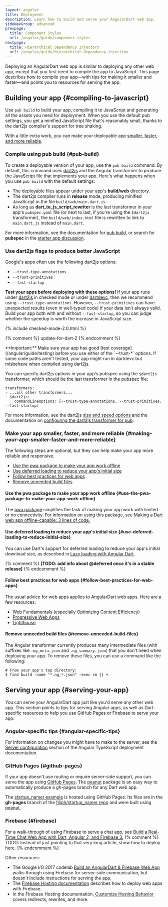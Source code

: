```yaml
---
layout: angular
title: Deployment
description: Learn how to build and serve your AngularDart web app.
sideNavGroup: advanced
prevpage:
  title: Component Styles
  url: /angular/guide/component-styles
nextpage:
  title: Hierarchical Dependency Injectors
  url: /angular/guide/hierarchical-dependency-injection
---
```

Deploying an AngularDart web app is similar to deploying any other web app,
except that you first need to compile the app to JavaScript.
This page describes how to compile your app—with
tips for making it smaller and faster—and
points you to resources for serving the app.


## Building your app {#compiling-to-javascript}

Use `pub build` to build your app,
compiling it to JavaScript and generating all the assets
you need for deployment.
When you use the default pub settings,
you get a minified JavaScript file that's reasonably small,
thanks to the dart2js compiler's support for tree shaking.

With a little extra work, you can make your deployable app
[smaller, faster, and more reliable](#making-your-app-smaller-faster-and-more-reliable).


### Compile using pub build {#pub-build}

To create a deployable version of your app, use the `pub build` command.
By default, this command uses
[dart2js](/tools/dart2js) and the Angular transformer to
produce the JavaScript file that implements your app.
Here's what happens when you use `pub build` with the default settings:

* The deployable files appear under your app's **build/web** directory.
* The dart2js compiler runs in **release** mode,
  producing minified JavaScript in the file `build/web/main.dart.js`.
* As long as **dart_to_js_script_rewriter** is
  the last transformer in your app's `pubspec.yaml` file
  (or next to last, if you're using the `$dart2js` transformer),
  the `build/web/index.html` file is rewritten to link to `main.dart.js`
  instead of `main.dart`.

For more information, see the documentation for
[pub build](/tools/pub/pub-build), or search for **pubspec** in the
[starter app discussion](/angular/tutorial/toh-pt0).


### Use dart2js flags to produce better JavaScript

Google's apps often use the following dart2js options:

* `--trust-type-annotations`
* `--trust-primitives`
* `--fast-startup`

**Test your apps before deploying with these options!**
If your app runs under [dart2js](/tools/dart2js) in checked mode
or under [dartdevc](/tools/dartdevc),
then we recommend using `--trust-type-annotations`.
However, `--trust-primitives` can have unexpected results
(even in well-typed code) if your data isn't always valid.
Build your app both with and without `--fast-startup`,
so you can judge whether the speedup is worth the increase in JavaScript size.

{% include checked-mode-2.0.html %}

{% comment %}
update-for-dart-2
{% endcomment %}

<aside class="alert alert-warning" markdown="1">
**Important:**
Make sure your app has good [test coverage](/angular/guide/testing)
before you use either of the `--trust-*` options.
If some code paths aren't tested,
your app might run in dartdevc but
misbehave when compiled using dart2js.
</aside>

You can specify dart2js options in your app's pubspec
using the `$dart2js` transformer,
which should be the last transformer in the pubspec file:

```
transformers:
- ...all other transformers...
- $dart2js:
    commandLineOptions: [--trust-type-annotations, --trust-primitives, --fast-startup]
```

For more information, see the dart2js
[size and speed options](/tools/dart2js#size-and-speed-options) and
the documentation on
[configuring the dart2js transformer for pub](/tools/pub/dart2js-transformer).


### Make your app smaller, faster, and more reliable {#making-your-app-smaller-faster-and-more-reliable}

The following steps are optional,
but they can help make your app more reliable and responsive.

* [Use the pwa package to make your app work offline](#use-the-pwa-package-to-make-your-app-work-offline)
* [Use deferred loading to reduce your app's initial size](#use-deferred-loading-to-reduce-initial-size)
* [Follow best practices for web apps](#follow-best-practices-for-web-apps)
* [Remove unneeded build files](#remove-unneeded-build-files)


#### Use the pwa package to make your app work offline {#use-the-pwa-package-to-make-your-app-work-offline}

The [pwa package](https://pub.dartlang.org/packages/pwa) simplifies the task of
making your app work with limited or no connectivity.
For information on using this package, see
[Making a Dart web app offline-capable: 3 lines of code.](https://medium.com/dartlang/making-a-dart-web-app-offline-capable-3-lines-of-code-e980010a7815)


#### Use deferred loading to reduce your app's initial size {#use-deferred-loading-to-reduce-initial-size}

You can use Dart's support for deferred loading to
reduce your app's initial download size, as described in
[Lazy loading with Angular Dart](https://medium.com/@matanlurey/lazy-loading-with-angular-dart-14f58004f988).

{% comment %}
**[TODO: add info about @deferred once it's in a stable release]**
{% endcomment %}


#### Follow best practices for web apps {#follow-best-practices-for-web-apps}

The usual advice for web apps applies to AngularDart web apps.
Here are a few resources:

* [Web Fundamentals](https://developers.google.com/web/fundamentals/) (especially [Optimizing Content Efficiency](https://developers.google.com/web/fundamentals/performance/optimizing-content-efficiency/))
* [Progressive Web Apps](https://developers.google.com/web/progressive-web-apps/)
* [Lighthouse](https://developers.google.com/web/tools/lighthouse/)


#### Remove unneeded build files {#remove-unneeded-build-files}

The Angular transformer currently produces many intermediate
files (with suffixes like `.ng_meta.json` and `.ng_summary.json`)
that you don't need when deploying your app.
To remove these files, you can use a command like the following:

```shell
# From your app's top directory:
$ find build -name "*.ng_*.json" -exec rm {} +
```


## Serving your app {#serving-your-app}

You can serve your AngularDart app just like you'd serve any other web app.
This section points to tips for serving Angular apps,
as well as Dart-specific resources to help you use GitHub Pages or Firebase
to serve your app.


### Angular-specific tips {#angular-specific-tips}

For information on changes you might have to make to the server, see the
[Server configuration](https://angular.io/guide/deployment#server-configuration)
section of the Angular TypeScript deployment documentation.


### GitHub Pages {#github-pages}

If your app doesn't use routing or require server-side support,
you can serve the app using [GitHub Pages](https://pages.github.com/).
The [peanut](https://pub.dartlang.org/packages/peanut) package is
an easy way to automatically produce a gh-pages branch for any Dart web app.

The [startup_namer example](https://filiph.github.io/startup_namer/)
is hosted using GitHub Pages.
Its files are in the **gh-pages** branch of the
[filiph/startup_namer repo](https://github.com/filiph/startup_namer)
and were built using [peanut.](https://pub.dartlang.org/packages/peanut)


### Firebase {#firebase}

For a walk-through of using Firebase to serve a chat app, see
[Build a Real-Time Chat Web App with Dart, Angular 2, and Firebase 3.](http://dart.academy/build-a-real-time-chat-web-app-with-dart-angular-2-and-firebase-3/)
{% comment %}
TODO: Instead of just pointing to that very long article,
show how to deploy here.
{% endcomment %}

Other resources:

* The Google I/O 2017 codelab
  [Build an AngularDart & Firebase Web App](https://codelabs.developers.google.com/codelabs/angulardart-firebase-web-app/)
  walks through using Firebase for server-side communication,
  but doesn't include instructions for serving the app.
* The [Firebase Hosting documentation](https://firebase.google.com/docs/hosting/)
  describes how to deploy web apps with Firebase.
* In the Firebase Hosting documentation,
  [Customize Hosting Behavior](https://firebase.google.com/docs/hosting/url-redirects-rewrites)
  covers redirects, rewrites, and more.
